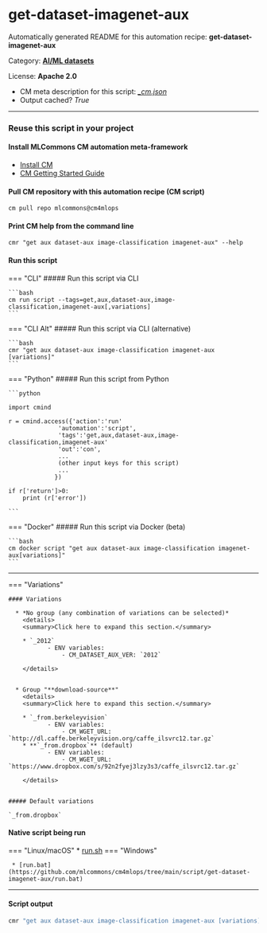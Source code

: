 # get-dataset-imagenet-aux
Automatically generated README for this automation recipe: **get-dataset-imagenet-aux**

Category: **[AI/ML datasets](..)**

License: **Apache 2.0**


* CM meta description for this script: *[_cm.json](https://github.com/mlcommons/cm4mlops/tree/main/script/get-dataset-imagenet-aux/_cm.json)*
* Output cached? *True*

---
### Reuse this script in your project

#### Install MLCommons CM automation meta-framework

* [Install CM](https://docs.mlcommons.org/ck/install)
* [CM Getting Started Guide](https://docs.mlcommons.org/ck/getting-started/)

#### Pull CM repository with this automation recipe (CM script)

```cm pull repo mlcommons@cm4mlops```

#### Print CM help from the command line

````cmr "get aux dataset-aux image-classification imagenet-aux" --help````

#### Run this script

=== "CLI"
    ##### Run this script via CLI

    ```bash
    cm run script --tags=get,aux,dataset-aux,image-classification,imagenet-aux[,variations] 
    ```
=== "CLI Alt"
    ##### Run this script via CLI (alternative)


    ```bash
    cmr "get aux dataset-aux image-classification imagenet-aux [variations]" 
    ```

=== "Python"
    ##### Run this script from Python


    ```python

    import cmind

    r = cmind.access({'action':'run'
                  'automation':'script',
                  'tags':'get,aux,dataset-aux,image-classification,imagenet-aux'
                  'out':'con',
                  ...
                  (other input keys for this script)
                  ...
                 })

    if r['return']>0:
        print (r['error'])

    ```


=== "Docker"
    ##### Run this script via Docker (beta)

    ```bash
    cm docker script "get aux dataset-aux image-classification imagenet-aux[variations]" 
    ```
___

=== "Variations"


    #### Variations

      * *No group (any combination of variations can be selected)*
        <details>
        <summary>Click here to expand this section.</summary>

        * `_2012`
               - ENV variables:
                   - CM_DATASET_AUX_VER: `2012`

        </details>


      * Group "**download-source**"
        <details>
        <summary>Click here to expand this section.</summary>

        * `_from.berkeleyvision`
               - ENV variables:
                   - CM_WGET_URL: `http://dl.caffe.berkeleyvision.org/caffe_ilsvrc12.tar.gz`
        * **`_from.dropbox`** (default)
               - ENV variables:
                   - CM_WGET_URL: `https://www.dropbox.com/s/92n2fyej3lzy3s3/caffe_ilsvrc12.tar.gz`

        </details>


    ##### Default variations

    `_from.dropbox`

#### Native script being run
=== "Linux/macOS"
     * [run.sh](https://github.com/mlcommons/cm4mlops/tree/main/script/get-dataset-imagenet-aux/run.sh)
=== "Windows"

     * [run.bat](https://github.com/mlcommons/cm4mlops/tree/main/script/get-dataset-imagenet-aux/run.bat)
___
#### Script output
```bash
cmr "get aux dataset-aux image-classification imagenet-aux [variations]"  -j
```